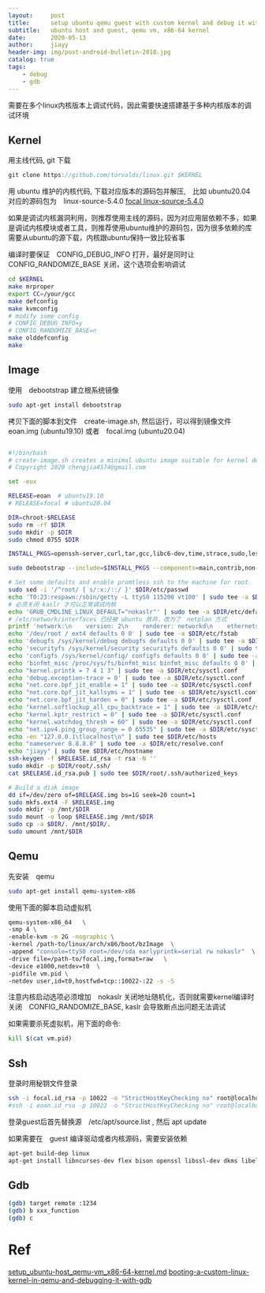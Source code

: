 ```yaml
---
layout:     post
title:      setup ubuntu qemu guest with custom kernel and debug it with gdb
subtitle:   ubuntu host and guest, qemu vm, x86-64 kernel 
date:       2020-05-13
author:     jiayy
header-img: img/post-android-bulletin-2018.jpg
catalog: true
tags:
    - debug
    - gdb
---
```


需要在多个linux内核版本上调试代码，因此需要快速搭建基于多种内核版本的调试环境

## Kernel 

用主线代码, git 下载

```c
git clone https://github.com/torvalds/linux.git $KERNEL
```

用 ubuntu 维护的内核代码, 下载对应版本的源码包并解压,　比如 ubuntu20.04 对应的源码包为　linux-source-5.4.0
[focal linux-source-5.4.0](http://archive.ubuntu.com/ubuntu/pool/main/l/linux/linux_5.4.0.orig.tar.gz)

如果是调试内核漏洞利用，则推荐使用主线的源码，因为对应用层依赖不多，如果是调试内核模块或者工具，则推荐使用ubuntu维护的源码包，因为很多依赖的库需要从ubuntu的源下载，内核跟ubuntu保持一致比较省事

编译时要保证　CONFIG_DEBUG_INFO 打开，最好是同时让　CONFIG_RANDOMIZE_BASE 关闭，这个选项会影响调试

```bash
cd $KERNEL
make mrproper
export CC=/your/gcc
make defconfig
make kvmconfig
# modify some config
# CONFIG_DEBUG_INFO=y
# CONFIG_RANDOMIZE_BASE=n
make olddefconfig
make
```


## Image

使用　debootstrap 建立根系统镜像

```bash
sudo apt-get install debootstrap
```

拷贝下面的脚本到文件　create-image.sh, 然后运行，可以得到镜像文件　eoan.img (ubuntu19.10) 或者　focal.img (ubuntu20.04)

```bash

#!/bin/bash
# create-image.sh creates a minimal ubuntu image suitable for kernel debugging.
# Copyright 2020 chengjia4574@gmail.com

set -eux

RELEASE=eoan  # ubuntu19.10
# RELEASE=focal # ubuntu20.04

DIR=chroot-$RELEASE
sudo rm -rf $DIR
sudo mkdir -p $DIR
sudo chmod 0755 $DIR

INSTALL_PKGS=openssh-server,curl,tar,gcc,libc6-dev,time,strace,sudo,less,psmisc,net-tools,build-essential,vim,git,make,grub2

sudo debootstrap --include=$INSTALL_PKGS --components=main,contrib,non-free $RELEASE $DIR

# Set some defaults and enable promtless ssh to the machine for root.
sudo sed -i '/^root/ { s/:x:/::/ }' $DIR/etc/passwd
echo 'T0:23:respawn:/sbin/getty -L ttyS0 115200 vt100' | sudo tee -a $DIR/etc/inittab
# 必须关闭 kaslr 才可以正常调试内核
echo 'GRUB_CMDLINE_LINUX_DEFAULT="nokaslr"' | sudo tee -a $DIR/etc/default/grub
# /etc/network/interfaces 已经被 ubuntu 放弃，改为了　netplan 方式
printf 'network:\n    version: 2\n    renderer: networkd\n    ethernets:\n        enp0s3:\n            dhcp4: true\n' | sudo tee -a $DIR/etc/netplan/01-network-manager-all.yaml
echo '/dev/root / ext4 defaults 0 0' | sudo tee -a $DIR/etc/fstab
echo 'debugfs /sys/kernel/debug debugfs defaults 0 0' | sudo tee -a $DIR/etc/fstab
echo 'securityfs /sys/kernel/security securityfs defaults 0 0' | sudo tee -a $DIR/etc/fstab
echo 'configfs /sys/kernel/config/ configfs defaults 0 0' | sudo tee -a $DIR/etc/fstab
echo 'binfmt_misc /proc/sys/fs/binfmt_misc binfmt_misc defaults 0 0' | sudo tee -a $DIR/etc/fstab
echo "kernel.printk = 7 4 1 3" | sudo tee -a $DIR/etc/sysctl.conf
echo 'debug.exception-trace = 0' | sudo tee -a $DIR/etc/sysctl.conf
echo "net.core.bpf_jit_enable = 1" | sudo tee -a $DIR/etc/sysctl.conf
echo "net.core.bpf_jit_kallsyms = 1" | sudo tee -a $DIR/etc/sysctl.conf
echo "net.core.bpf_jit_harden = 0" | sudo tee -a $DIR/etc/sysctl.conf
echo "kernel.softlockup_all_cpu_backtrace = 1" | sudo tee -a $DIR/etc/sysctl.conf
echo "kernel.kptr_restrict = 0" | sudo tee -a $DIR/etc/sysctl.conf
echo "kernel.watchdog_thresh = 60" | sudo tee -a $DIR/etc/sysctl.conf
echo "net.ipv4.ping_group_range = 0 65535" | sudo tee -a $DIR/etc/sysctl.conf
echo -en "127.0.0.1\tlocalhost\n" | sudo tee $DIR/etc/hosts
echo "nameserver 8.8.8.8" | sudo tee -a $DIR/etc/resolve.conf
echo "jiayy" | sudo tee $DIR/etc/hostname
ssh-keygen -f $RELEASE.id_rsa -t rsa -N ''
sudo mkdir -p $DIR/root/.ssh/
cat $RELEASE.id_rsa.pub | sudo tee $DIR/root/.ssh/authorized_keys

# Build a disk image
dd if=/dev/zero of=$RELEASE.img bs=1G seek=20 count=1
sudo mkfs.ext4 -F $RELEASE.img
sudo mkdir -p /mnt/$DIR
sudo mount -o loop $RELEASE.img /mnt/$DIR
sudo cp -a $DIR/. /mnt/$DIR/.
sudo umount /mnt/$DIR

```

## Qemu

先安装　qemu

```bash
sudo apt-get install qemu-system-x86
```

使用下面的脚本启动虚拟机

```bash
qemu-system-x86_64   \
-smp 4 \
-enable-kvm -m 2G -nographic \
-kernel /path-to/linux/arch/x86/boot/bzImage  \
-append "console=ttyS0 root=/dev/sda earlyprintk=serial rw nokaslr"  \
-drive file=/path-to/focal.img,format=raw   \
-device e1000,netdev=t0  \
-pidfile vm.pid \
-netdev user,id=t0,hostfwd=tcp::10022-:22 -s -S  
```

注意内核启动选项必须增加　nokaslr 关闭地址随机化，否则就需要kernel编译时关闭　CONFIG_RANDOMIZE_BASE, kaslr 会导致断点出问题无法调试

如果需要杀死虚拟机，用下面的命令:

```bash
kill $(cat vm.pid)
```

## Ssh

登录时用秘钥文件登录

```bash
ssh -i focal.id_rsa -p 10022 -o "StrictHostKeyChecking no" root@localhost
#ssh -i eoan.id_rsa -p 10022 -o "StrictHostKeyChecking no" root@localhost
```

登录guest后首先替换源　/etc/apt/source.list , 然后 apt update

如果需要在　guest 编译驱动或者内核源码，需要安装依赖

```bash
apt-get build-dep linux
apt-get install libncurses-dev flex bison openssl libssl-dev dkms libelf-dev libudev-dev libpci-dev libiberty-dev autoconf
```

## Gdb 

```bash
(gdb) target remote :1234
(gdb) b xxx_function
(gdb) c
```

# Ref

[setup_ubuntu-host_qemu-vm_x86-64-kernel.md](https://github.com/google/syzkaller/blob/master/docs/linux/setup_ubuntu-host_qemu-vm_x86-64-kernel.md)
[booting-a-custom-linux-kernel-in-qemu-and-debugging-it-with-gdb](http://nickdesaulniers.github.io/blog/2018/10/24/booting-a-custom-linux-kernel-in-qemu-and-debugging-it-with-gdb/)

